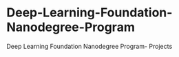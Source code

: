 # Deep-Learning-Foundation-Nanodegree-Program
Deep Learning Foundation Nanodegree Program- Projects
